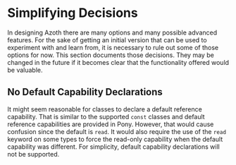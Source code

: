 # Simplifying Decisions

In designing Azoth there are many options and many possible advanced features. For the sake of getting
an initial version that can be used to experiment with and learn from, it is necessary to rule out
some of those options for now. This section documents those decisions. They may be changed in the future
if it becomes clear that the functionality offered would be valuable.

## No Default Capability Declarations

It might seem reasonable for classes to declare a default reference capability. That is similar to
the supported `const` classes and default reference capabilities are provided in Pony. However, that
would cause confusion since the default is `read`. It would also require the use of the `read`
keyword on some types to force the read-only capability when the default capability was different.
For simplicity, default capability declarations will not be supported.
